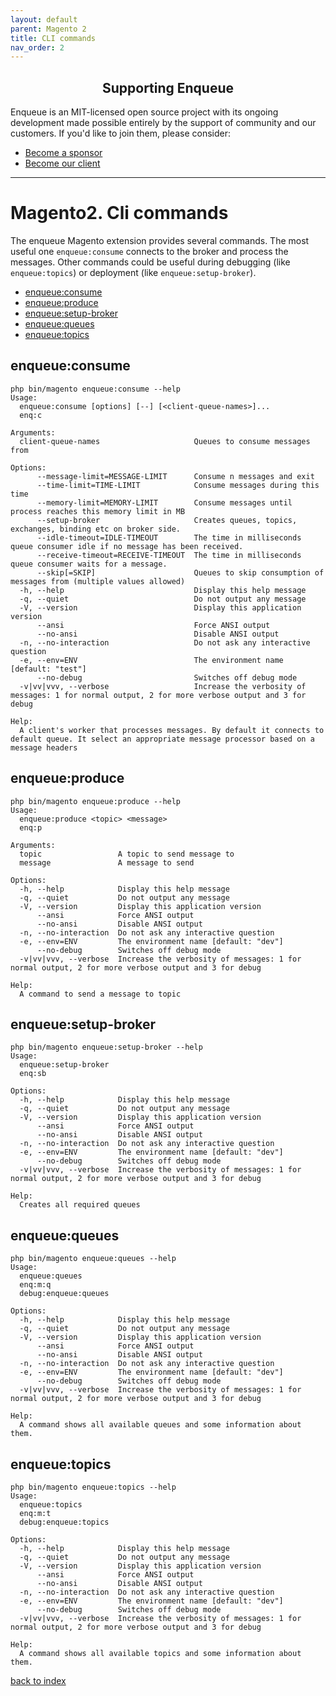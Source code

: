 ```yaml
---
layout: default
parent: Magento 2
title: CLI commands
nav_order: 2
---
```

<h2 align="center">Supporting Enqueue</h2>

Enqueue is an MIT-licensed open source project with its ongoing development made possible entirely by the support of community and our customers. If you'd like to join them, please consider:

- [Become a sponsor](https://www.patreon.com/makasim)
- [Become our client](http://forma-pro.com/)

---

# Magento2. Cli commands

The enqueue Magento extension provides several commands.
The most useful one `enqueue:consume` connects to the broker and process the messages.
Other commands could be useful during debugging (like `enqueue:topics`) or deployment (like `enqueue:setup-broker`).

* [enqueue:consume](#enqueueconsume)
* [enqueue:produce](#enqueueproduce)
* [enqueue:setup-broker](#enqueuesetup-broker)
* [enqueue:queues](#enqueuequeues)
* [enqueue:topics](#enqueuetopics)

## enqueue:consume

```
php bin/magento enqueue:consume --help
Usage:
  enqueue:consume [options] [--] [<client-queue-names>]...
  enq:c

Arguments:
  client-queue-names                     Queues to consume messages from

Options:
      --message-limit=MESSAGE-LIMIT      Consume n messages and exit
      --time-limit=TIME-LIMIT            Consume messages during this time
      --memory-limit=MEMORY-LIMIT        Consume messages until process reaches this memory limit in MB
      --setup-broker                     Creates queues, topics, exchanges, binding etc on broker side.
      --idle-timeout=IDLE-TIMEOUT        The time in milliseconds queue consumer idle if no message has been received.
      --receive-timeout=RECEIVE-TIMEOUT  The time in milliseconds queue consumer waits for a message.
      --skip[=SKIP]                      Queues to skip consumption of messages from (multiple values allowed)
  -h, --help                             Display this help message
  -q, --quiet                            Do not output any message
  -V, --version                          Display this application version
      --ansi                             Force ANSI output
      --no-ansi                          Disable ANSI output
  -n, --no-interaction                   Do not ask any interactive question
  -e, --env=ENV                          The environment name [default: "test"]
      --no-debug                         Switches off debug mode
  -v|vv|vvv, --verbose                   Increase the verbosity of messages: 1 for normal output, 2 for more verbose output and 3 for debug

Help:
  A client's worker that processes messages. By default it connects to default queue. It select an appropriate message processor based on a message headers
```

## enqueue:produce

```
php bin/magento enqueue:produce --help
Usage:
  enqueue:produce <topic> <message>
  enq:p

Arguments:
  topic                 A topic to send message to
  message               A message to send

Options:
  -h, --help            Display this help message
  -q, --quiet           Do not output any message
  -V, --version         Display this application version
      --ansi            Force ANSI output
      --no-ansi         Disable ANSI output
  -n, --no-interaction  Do not ask any interactive question
  -e, --env=ENV         The environment name [default: "dev"]
      --no-debug        Switches off debug mode
  -v|vv|vvv, --verbose  Increase the verbosity of messages: 1 for normal output, 2 for more verbose output and 3 for debug

Help:
  A command to send a message to topic
```

## enqueue:setup-broker

```
php bin/magento enqueue:setup-broker --help
Usage:
  enqueue:setup-broker
  enq:sb

Options:
  -h, --help            Display this help message
  -q, --quiet           Do not output any message
  -V, --version         Display this application version
      --ansi            Force ANSI output
      --no-ansi         Disable ANSI output
  -n, --no-interaction  Do not ask any interactive question
  -e, --env=ENV         The environment name [default: "dev"]
      --no-debug        Switches off debug mode
  -v|vv|vvv, --verbose  Increase the verbosity of messages: 1 for normal output, 2 for more verbose output and 3 for debug

Help:
  Creates all required queues
```

## enqueue:queues

```
php bin/magento enqueue:queues --help
Usage:
  enqueue:queues
  enq:m:q
  debug:enqueue:queues

Options:
  -h, --help            Display this help message
  -q, --quiet           Do not output any message
  -V, --version         Display this application version
      --ansi            Force ANSI output
      --no-ansi         Disable ANSI output
  -n, --no-interaction  Do not ask any interactive question
  -e, --env=ENV         The environment name [default: "dev"]
      --no-debug        Switches off debug mode
  -v|vv|vvv, --verbose  Increase the verbosity of messages: 1 for normal output, 2 for more verbose output and 3 for debug

Help:
  A command shows all available queues and some information about them.
```

## enqueue:topics

```
php bin/magento enqueue:topics --help
Usage:
  enqueue:topics
  enq:m:t
  debug:enqueue:topics

Options:
  -h, --help            Display this help message
  -q, --quiet           Do not output any message
  -V, --version         Display this application version
      --ansi            Force ANSI output
      --no-ansi         Disable ANSI output
  -n, --no-interaction  Do not ask any interactive question
  -e, --env=ENV         The environment name [default: "dev"]
      --no-debug        Switches off debug mode
  -v|vv|vvv, --verbose  Increase the verbosity of messages: 1 for normal output, 2 for more verbose output and 3 for debug

Help:
  A command shows all available topics and some information about them.
```

[back to index](../index.md#magento2)

